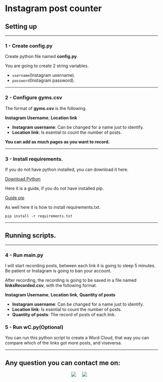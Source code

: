 # Instagram post counter
## Setting up
---
### 1 - Create config.py

Create python file named **config.py**.

You are going to create 2 string variables.
- ```username```(Instagram username). 
- ```password```(Instagram password).

---
### 2 - Configure **gyms.csv**

The format of **gyms.csv** is the following.

**Instagram Username**, **Location link**

- **Instagram username**: Can be changed for a name just to identify.
- **Location link**: Is esential to count the number of posts.

**You can add as much pages as you want to record.**

---
### 3 - Install requirements.

If you do not have python installed, you can download it here.

[Download Python](https://www.python.org)

Here it is a guide, if you do not have installed pip.

[Guide pip](https://pip.pypa.io/en/stable/installation/)

As well here it is how to install requirements.txt.

``` 
pip install -r requirements.txt
``` 
---
## Running scripts.
---
### 4 - Run **main.py**
I will start recording posts, between each link it is going to sleep 5 minutes. Be patient or Instagram is going to ban your account.

After recording, the recording is going to be saved in a file named **linksRecorded.csv**, with the following format.

**Instagram Username**, **Location link**, **Quantity of posts**
- **Instagram username**: Can be changed for a name just to identify.
- **Location link**: Is esential to count the number of posts.
- **Quantity of posts**: The record of posts of each link.
### 5 - Run **wC.py**(Optional)
You can run this python script to create a Word Cloud, that way you can compare which of the links got more posts, and viseversa.

---

## **Any question you can contact me on:**
<p align='center'>
  <a href="https://www.linkedin.com/in/cesar-qui-270236205/"><img src="https://img.shields.io/badge/linkedin-%230077B5.svg?&style=for-the-badge&logo=linkedin&logoColor=white" /></a>&nbsp;&nbsp;&nbsp;&nbsp;
  <a href="https://mail.google.com/mail/?view=cm&fs=1&to=cesarquimora07@gmail.com"><img src="https://img.shields.io/badge/Gmail-D14836?&style=for-the-badge&logo=gmail&logoColor=white" /></a>&nbsp;&nbsp;&nbsp;&nbsp;
</p>